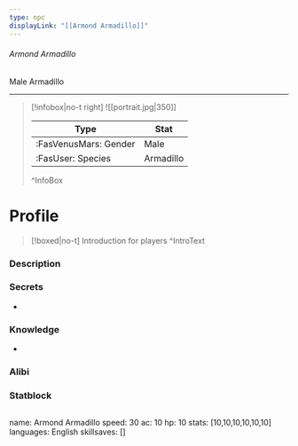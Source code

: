 ```yaml
---
type: npc
displayLink: "[[Armond Armadillo]]"
---
```


###### Armond Armadillo
<span class="sub2">Male Armadillo </span>
___

> [!infobox|no-t right]
> ![[portrait.jpg|350]]
>
> | Type | Stat |
> | ---- | ---- |
> | :FasVenusMars: Gender | Male |
> | :FasUser: Species | Armadillo |
>^InfoBox

# Profile

> [!boxed|no-t]
> Introduction for players
>^IntroText

### Description


### Secrets
- 

### Knowledge
- 

### Alibi 


### Statblock
>```statblock
name: Armond Armadillo
speed: 30
ac: 10
hp: 10
stats: [10,10,10,10,10,10]
languages: English
skillsaves: []